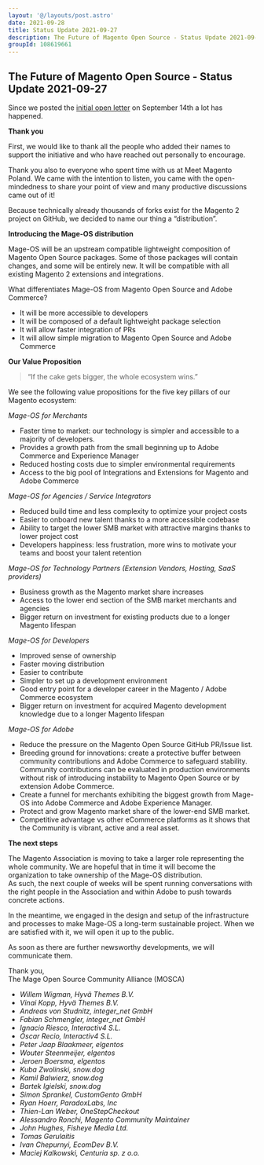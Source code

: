 ```yaml
---
layout: '@/layouts/post.astro'
date: 2021-09-28
title: Status Update 2021-09-27
description: The Future of Magento Open Source - Status Update 2021-09-27
groupId: 108619661
---
```

## The Future of Magento Open Source - Status Update 2021-09-27

Since we posted the [initial open letter](https://www.mage-os.community/blog/the-future-of-magento) on September 14th a lot has happened. 

**Thank you**

First, we would like to thank all the people who added their names to support the initiative and who have reached out personally to encourage. 

Thank you also to everyone who spent time with us at Meet Magento Poland. We came with the intention to listen, you came with the open-mindedness to share your point of view and many productive discussions came out of it!

Because technically already thousands of forks exist for the Magento 2 project on GitHub, we decided to name our thing a “distribution”. 


**Introducing the Mage-OS distribution**

Mage-OS will be an upstream compatible lightweight composition of Magento Open Source packages. Some of those packages will contain changes, and some will be entirely new.
It will be compatible with all existing Magento 2 extensions and integrations.

What differentiates Mage-OS from Magento Open Source and Adobe Commerce?

* It will be more accessible to developers
* It will be composed of a default lightweight package selection
* It will allow faster integration of PRs
* It will allow simple migration to Magento Open Source and Adobe Commerce


**Our Value Proposition**

> “If the cake gets bigger, the whole ecosystem wins.”

We see the following value propositions for the five key pillars of our Magento ecosystem:

*Mage-OS for Merchants*  
* Faster time to market: our technology is simpler and accessible to a majority of developers.
* Provides a growth path from the small beginning up to Adobe Commerce and Experience Manager
* Reduced hosting costs due to simpler environmental requirements
* Access to the big pool of Integrations and Extensions for Magento and Adobe Commerce

*Mage-OS for Agencies / Service Integrators*
* Reduced build time and less complexity to optimize your project costs
* Easier to onboard new talent thanks to a more accessible codebase
* Ability to target the lower SMB market with attractive margins thanks to lower project cost
* Developers happiness: less frustration, more wins to motivate your teams and boost your talent retention

*Mage-OS for Technology Partners (Extension Vendors, Hosting, SaaS providers)*
* Business growth as the Magento market share increases
* Access to the lower end section of the SMB market merchants and agencies
* Bigger return on investment for existing products due to a longer Magento lifespan

*Mage-OS for Developers*
* Improved sense of ownership
* Faster moving distribution
* Easier to contribute
* Simpler to set up a development environment
* Good entry point for a developer career in the Magento / Adobe Commerce ecosystem
* Bigger return on investment for acquired Magento development knowledge due to a longer Magento lifespan

*Mage-OS for Adobe*
* Reduce the pressure on the Magento Open Source GitHub PR/Issue list.
* Breeding ground for innovations: create a protective buffer between community contributions and Adobe Commerce to safeguard stability. Community contributions can be evaluated in production environments without risk of introducing instability to Magento Open Source or by extension Adobe Commerce.
* Create a funnel for merchants exhibiting the biggest growth from Mage-OS into Adobe Commerce and Adobe Experience Manager.
* Protect and grow Magento market share of the lower-end SMB market.
* Competitive advantage vs other eCommerce platforms as it shows that the Community is vibrant, active and a real asset.

**The next steps**

The Magento Association is moving to take a larger role representing the whole community. We are hopeful that in time it will become the organization to take ownership of the Mage-OS distribution.   
As such, the next couple of weeks will be spent running conversations with the right people in the Association and within Adobe to push towards concrete actions.

In the meantime, we engaged in the design and setup of the infrastructure and processes to make Mage-OS a long-term sustainable project.
When we are satisfied with it, we will open it up to the public. 

As soon as there are further newsworthy developments, we will communicate them.

Thank you,  
The Mage Open Source Community Alliance (MOSCA)


 * *Willem Wigman,  Hyvä Themes B.V.*
 * *Vinai Kopp,  Hyvä Themes B.V.*
 * *Andreas von Studnitz,  integer_net GmbH*
 * *Fabian Schmengler,  integer_net GmbH*
 * *Ignacio Riesco,  Interactiv4 S.L.*
 * *Óscar Recio,  Interactiv4 S.L.*
 * *Peter Jaap Blaakmeer,  elgentos*
 * *Wouter Steenmeijer,  elgentos*
 * *Jeroen Boersma,  elgentos*
 * *Kuba Zwolinski,  snow.dog*
 * *Kamil Balwierz,  snow.dog*
 * *Bartek Igielski,  snow.dog*
 * *Simon Sprankel,  CustomGento GmbH*
 * *Ryan Hoerr,  ParadoxLabs, Inc*
 * *Thien-Lan Weber, OneStepCheckout*
 * *Alessandro Ronchi,  Magento Community Maintainer*
 * *John Hughes, Fisheye Media Ltd.*
 * *Tomas Gerulaitis*
 * *Ivan Chepurnyi, EcomDev B.V.*
 * *Maciej Kalkowski, Centuria sp. z o.o.*
